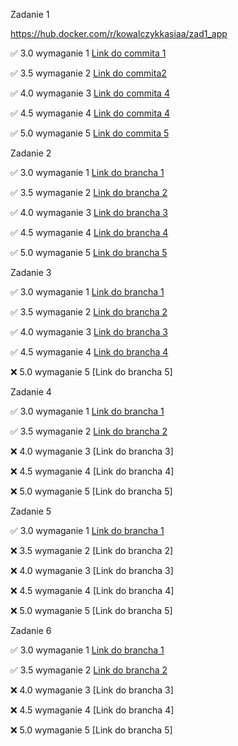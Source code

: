 Zadanie 1

https://hub.docker.com/r/kowalczykkasiaa/zad1_app

✅ 3.0 wymaganie 1 [Link do commita 1](https://github.com/kowalczykkasia/e-biznes/commit/f8b1237f6fc7ee2879f422338a5350db4236510d)

✅ 3.5 wymaganie 2 [Link do commita2](https://github.com/kowalczykkasia/e-biznes/commit/b380290d1d202d9b692c83e6eff4c64caf27304a)

✅ 4.0 wymaganie 3 [Link do commita 4](https://github.com/kowalczykkasia/e-biznes/commit/88dee012338b56cb41a1c19849247a1ed61582cc)

✅ 4.5 wymaganie 4 [Link do commita 4](https://github.com/kowalczykkasia/e-biznes/commit/88dee012338b56cb41a1c19849247a1ed61582cc)

✅ 5.0 wymaganie 5 [Link do commita 5](https://github.com/kowalczykkasia/e-biznes/commit/daa0d088529c2d4623fb473250836c7f591e278f)


Zadanie 2


✅ 3.0 wymaganie 1 [Link do brancha 1](https://github.com/kowalczykkasia/e-biznes/tree/zad2-3.0)

✅ 3.5 wymaganie 2 [Link do brancha 2](https://github.com/kowalczykkasia/e-biznes/tree/zad2-3.5)

✅ 4.0 wymaganie 3 [Link do brancha 3](https://github.com/kowalczykkasia/e-biznes/tree/zad2-4.0)

✅ 4.5 wymaganie 4 [Link do brancha 4](https://github.com/kowalczykkasia/e-biznes/tree/zad2-4.5)

✅ 5.0 wymaganie 5 [Link do brancha 5](https://github.com/kowalczykkasia/e-biznes/tree/zad2-5.0)


Zadanie 3


✅ 3.0 wymaganie 1 [Link do brancha 1](https://github.com/kowalczykkasia/e-biznes/tree/zad3)

✅ 3.5 wymaganie 2 [Link do brancha 2](https://github.com/kowalczykkasia/e-biznes/tree/zad3-3.5)

✅ 4.0 wymaganie 3 [Link do brancha 3](https://github.com/kowalczykkasia/e-biznes/tree/zad3-4.0)

✅ 4.5 wymaganie 4 [Link do brancha 4](https://github.com/kowalczykkasia/e-biznes/tree/zad3-4.5)

❌ 5.0 wymaganie 5 [Link do brancha 5]

Zadanie 4

✅ 3.0 wymaganie 1 [Link do brancha 1](https://github.com/kowalczykkasia/e-biznes/tree/zad4-3.5)

✅ 3.5 wymaganie 2 [Link do brancha 2](https://github.com/kowalczykkasia/e-biznes/tree/zad4-3.5)

❌ 4.0 wymaganie 3 [Link do brancha 3]

❌ 4.5 wymaganie 4 [Link do brancha 4]

❌ 5.0 wymaganie 5 [Link do brancha 5]

Zadanie 5


✅ 3.0 wymaganie 1 [Link do brancha 1](https://github.com/kowalczykkasia/e-biznes/tree/zad5-3.0)

❌ 3.5 wymaganie 2 [Link do brancha 2]

❌ 4.0 wymaganie 3 [Link do brancha 3]

❌ 4.5 wymaganie 4 [Link do brancha 4]

❌ 5.0 wymaganie 5 [Link do brancha 5]


Zadanie 6


✅ 3.0 wymaganie 1 [Link do brancha 1](https://github.com/kowalczykkasia/e-biznes/tree/zad6-3.5)

✅ 3.5 wymaganie 2 [Link do brancha 2](https://github.com/kowalczykkasia/e-biznes/tree/zad6-3.5)

❌ 4.0 wymaganie 3 [Link do brancha 3]

❌ 4.5 wymaganie 4 [Link do brancha 4]

❌ 5.0 wymaganie 5 [Link do brancha 5]


